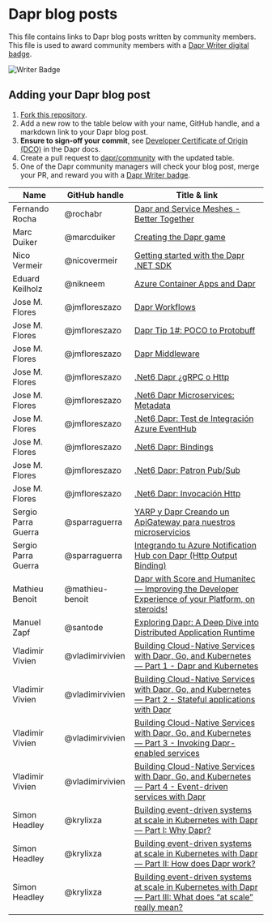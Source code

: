 # Dapr blog posts

This file contains links to Dapr blog posts written by community members. This file is used to award community members with a [Dapr Writer digital badge](https://www.holopin.io/sticker/clt3emu6c189400fjtk3prlisi).

![Writer Badge](../images/dapr-writer-badge.png)

## Adding your Dapr blog post

1. [Fork this repository](https://github.com/dapr/community/fork).
2. Add a new row to the table below with your name, GitHub handle, and a markdown link to your Dapr blog post.
3. **Ensure to sign-off your commit**, see [Developer Certificate of Origin (DCO)](https://docs.dapr.io/contributing/contributing-overview/#developer-certificate-of-origin-signing-your-work) in the Dapr docs.
4. Create a pull request to [dapr/community](https://github.com/dapr/community) with the updated table.
5. One of the Dapr community managers will check your blog post, merge your PR, and reward you with a [Dapr Writer badge](https://www.holopin.io/sticker/clt3emu6c189400fjtk3prlisi).

| Name            | GitHub handle | Title & link                                                                                                          |
| --------------- | ------------- | --------------------------------------------------------------------------------------------------------------------- |
| Fernando Rocha  | @rochabr      | [Dapr and Service Meshes - Better Together](https://diagrid-dev.webflow.io/blog/dapr-service-mesh-what-are-they-how-do-they-complement-each-other-for-distributed-apps) |
| Marc Duiker     | @marcduiker   | [Creating the Dapr game](https://marcduiker.dev/articles/dapr-game)                                                   |
| Nico Vermeir    | @nicovermeir  | [Getting started with the Dapr .NET SDK](https://nicovermeir.be/dapr/2024/04/03/dapr-dotnet-sdk-getting-started.html) |
| Eduard Keilholz | @nikneem      | [Azure Container Apps and Dapr](https://hexmaster.nl/posts/azure-container-apps-and-dapr/)                            |
| Jose M. Flores  | @jmfloreszazo | [Dapr Workflows](https://jmfloreszazo.com/dapr-workflows/)                                                            |
| Jose M. Flores  | @jmfloreszazo | [Dapr Tip 1#: POCO to Protobuff](https://jmfloreszazo.com/dapr-tip-1-poco-to-protobuff/)                              |
| Jose M. Flores  | @jmfloreszazo | [Dapr Middleware](https://jmfloreszazo.com/net-6-dapr-middlewares/)                                                   |
| Jose M. Flores  | @jmfloreszazo | [.Net6 Dapr ¿gRPC o Http](https://jmfloreszazo.com/net-6-dapr-grpc-o-http/)                                           |
| Jose M. Flores  | @jmfloreszazo | [.Net6 Dapr Microservices: Metadata](https://jmfloreszazo.com/net-6-dapr-microservices-metadata/)                     |
| Jose M. Flores  | @jmfloreszazo | [.Net6 Dapr: Test de Integración Azure EventHub](https://jmfloreszazo.com/net-6-dapr-test-de-integracion-azure-eventhub/) |
| Jose M. Flores  | @jmfloreszazo | [.Net6 Dapr: Bindings](https://jmfloreszazo.com/net_dapr_microservices_bindings/)                                     |
| Jose M. Flores  | @jmfloreszazo | [.Net6 Dapr: Patron Pub/Sub](https://jmfloreszazo.com/net-6-dapr-microservices-con-patron-pub-sub/)                   |
| Jose M. Flores  | @jmfloreszazo | [.Net6 Dapr: Invocación Http](https://jmfloreszazo.com/net-6-dapr-microservices-con-invocacion-http/)                 |
| Sergio Parra Guerra  | @sparraguerra | [YARP y Dapr Creando un ApiGateway para nuestros microservicios](https://www.compartimoss.com/revistas/numero-55/yarp-y-dapr-creando-un-apigateway-para-nuestros-microservicios/) |
| Sergio Parra Guerra  | @sparraguerra | [Integrando tu Azure Notification Hub con Dapr (Http Output Binding)](https://www.compartimoss.com/revistas/numero-56/integrando-tu-azure-notification-hub-con-dapr/) |
| Mathieu Benoit  | @mathieu-benoit | [Dapr with Score and Humanitec — Improving the Developer Experience of your Platform, on steroids!](https://medium.com/@mabenoit/dapr-with-score-and-humanitec-developer-experience-with-your-platform-on-steroids-a848f2de0a5a) |
| Manuel Zapf  | @santode | [Exploring Dapr: A Deep Dive into Distributed Application Runtime](https://www.codecentric.de/wissens-hub/blog/exploring-dapr-a-deep-dive-into-distributed-application-runtime) |
| Vladimir Vivien | @vladimirvivien | [Building Cloud-Native Services with Dapr, Go, and Kubernetes — Part 1 - Dapr and Kubernetes](https://medium.com/@vladimirvivien/building-cloud-native-services-with-dapr-go-and-kubernetes-part-1-f717386c20de) |
| Vladimir Vivien | @vladimirvivien | [Building Cloud-Native Services with Dapr, Go, and Kubernetes — Part 2 - Stateful applications with Dapr](https://medium.com/@vladimirvivien/building-cloud-native-services-with-dapr-go-and-kubernetes-part-2-f773d484ecb0) |
| Vladimir Vivien | @vladimirvivien | [Building Cloud-Native Services with Dapr, Go, and Kubernetes — Part 3 - Invoking Dapr-enabled services](https://medium.com/@vladimirvivien/building-cloud-native-services-with-dapr-go-and-kubernetes-part-3-b95512f559cc) |
| Vladimir Vivien | @vladimirvivien | [Building Cloud-Native Services with Dapr, Go, and Kubernetes — Part 4 - Event-driven services with Dapr](https://medium.com/@vladimirvivien/building-cloud-native-services-with-dapr-go-and-kubernetes-part-4-4c35cd03cb59) |
| Simon Headley | @krylixza | [Building event-driven systems at scale in Kubernetes with Dapr — Part I: Why Dapr?](https://headleysj.medium.com/building-event-driven-systems-in-kubernetes-with-dapr-part-i-dapr-vs-azure-functions-48f68a68fc22) |
| Simon Headley | @krylixza | [Building event-driven systems at scale in Kubernetes with Dapr — Part II: How does Dapr work?](https://headleysj.medium.com/building-event-driven-systems-at-scale-in-kubernetes-with-dapr-part-2-how-does-dapr-work-732ba7a0d652) |
| Simon Headley | @krylixza | [Building event-driven systems at scale in Kubernetes with Dapr — Part III: What does “at scale” really mean?](hhttps://headleysj.medium.com/building-event-driven-systems-at-scale-in-kubernetes-with-dapr-part-iii-what-does-at-scale-7c15dfa64338) |
